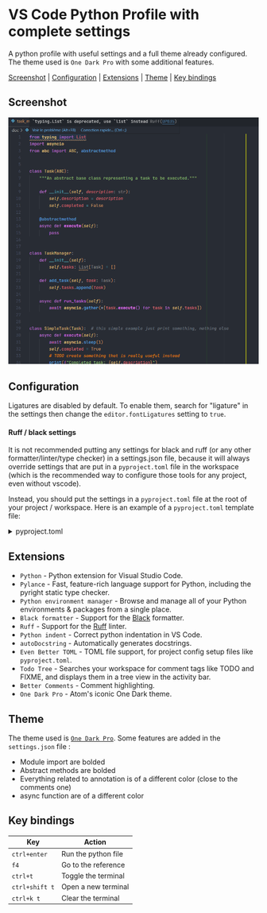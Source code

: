 # VS Code Python Profile with complete settings
A python profile with useful settings and a full theme already configured. The theme used is `One Dark Pro` with some additional features.

[Screenshot](#screenshot) | [Configuration](#configuration) | [Extensions](#extensions) | [Theme](#theme) | [Key bindings](#key-bindings)

## Screenshot

![code screenshot](doc/code_screenshot.png)

## Configuration

Ligatures are disabled by default. To enable them, search for "ligature" in the settings then change the `editor.fontLigatures` setting to `true`.

#### Ruff / black settings

It is not recommended putting any settings for black and ruff (or any other formatter/linter/type checker) in a settings.json file, because it will always override settings that are put in a `pyproject.toml` file in the workspace (which is the recommended way to configure those tools for any project, even without vscode).

Instead, you should put the settings in a `pyproject.toml` file at the root of your project / workspace. Here is an example of a `pyproject.toml` template file:

<details>
<summary>pyproject.toml</summary>
<p>

```toml
[tool.black]
# should be same as ruff
line-length = 88

[tool.ruff]
# should be same as black
line-length = 88

# https://beta.ruff.rs/docs/rules/
select = [
    "E",    # pycodestyle
    "F",    # pyflakes
    "N",    # pep8-naming
    "W",    # warnings (indentation, line length, etc.)
    "UP",   # pyupgrade
    "S",    # bandit
    "B",    # bugbear
    "COM",  # commas
    "C4",   # comprehensions
    "EM",   # error messages
    "RET",  # returns
    "RSE",  # raise statements
    "Q003", # quotes
    "SLF",  # private methods
    "SIM",  # simplify
    "TCH",  # type checking
    "PL",   # pylint
]

ignore = [
    "E501",   # line too long
    "F841",   # unused variable
    "RET505", # unnecessary `else` after `return` statement
    "COM812", # trailing comma (conflict with black formatter)
    "B905",   # no strict in zip
    "S311",   # random number generator not cryptographically strong
    "S101",   # use of assert detected
    "SLF001", # private member access
]

exclude = [
    ".bzr",
    ".direnv",
    ".eggs",
    ".git",
    ".git-rewrite",
    ".hg",
    ".mypy_cache",
    ".nox",
    ".pants.d",
    ".pytype",
    ".ruff_cache",
    ".svn",
    ".tox",
    ".venv",
    "__pypackages__",
    "_build",
    "buck-out",
    "build",
    "dist",
    "node_modules",
    "venv",
]

[tool.ruff.extend-per-file-ignores]
"__init__.py" = ["F401"] # disable unused import rule in __init__.py files

[tool.ruff.pydocstyle]
# https://beta.ruff.rs/docs/settings/#pydocstyle-convention
convention = "google"

[tool.ruff.flake8-quotes]
inline-quotes = "double"
multiline-quotes = "double"
docstring-quotes = "double"


[tool.ruff.pylint]
max-args = 5

[tool.pyright]
# deactivate pyright features that are already covered by ruff
# actually only enables type checking
# https://microsoft.github.io/pyright/#/configuration?id=diagnostic-rule-defaults for more info
typeCheckingMode = "basic"
reportGeneralTypeIssues = true
reportMissingTypeStubs = false
reportUndefinedVariable = false
reportUnusedVariable = false
reportUnusedClass = false
reportUnusedFunction = false
```
</p>
</details>

## Extensions

- `Python` - Python extension for Visual Studio Code.
- `Pylance` - Fast, feature-rich language support for Python, including the pyright static type checker.
- `Python environment manager` - Browse and manage all of your Python environments & packages from a single place.
- `Black formatter` -  Support for the [Black](https://github.com/psf/black) formatter.
- `Ruff` - Support for the [Ruff](https://beta.ruff.rs/docs/) linter.
- `Python indent` - Correct python indentation in VS Code.
- `autoDocstring` - Automatically generates docstrings.
- `Even Better TOML` - TOML file support, for project config setup files like `pyproject.toml`.
- `Todo Tree` - Searches your workspace for comment tags like TODO and FIXME, and displays them in a tree view in the activity bar.
- `Better Comments` - Comment highlighting.
- `One Dark Pro` - Atom's iconic One Dark theme.

## Theme

The theme used is [`One Dark Pro`](https://github.com/Binaryify/OneDark-Pro). Some features are added in the `settings.json` file :

- Module import are bolded
- Abstract methods are bolded
- Everything related to annotation is of a different color (close to the comments one)
- async function are of a different color

## Key bindings

| Key | Action |
| --- | --- |
| `ctrl+enter` | Run the python file |
| `f4` | Go to the reference |
| `ctrl+t` | Toggle the terminal |
| `ctrl+shift t` | Open a new terminal |
| `ctrl+k t` | Clear the terminal |

